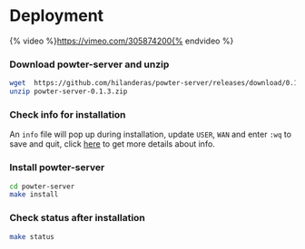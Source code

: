 # Deployment
{% video %}https://vimeo.com/305874200{% endvideo %}

### Download powter-server and unzip
```bash
wget  https://github.com/hilanderas/powter-server/releases/download/0.1.3/powter-server-0.1.3.zip
unzip powter-server-0.1.3.zip
```
### Check info for installation
An `info` file will pop up during installation, update `USER`, `WAN` and enter `:wq` to save and quit, click [here](../usermanual/INFO.md) to get more details about info.

### Install powter-server
```bash
cd powter-server
make install
```

### Check status after installation
```bash
make status
```

